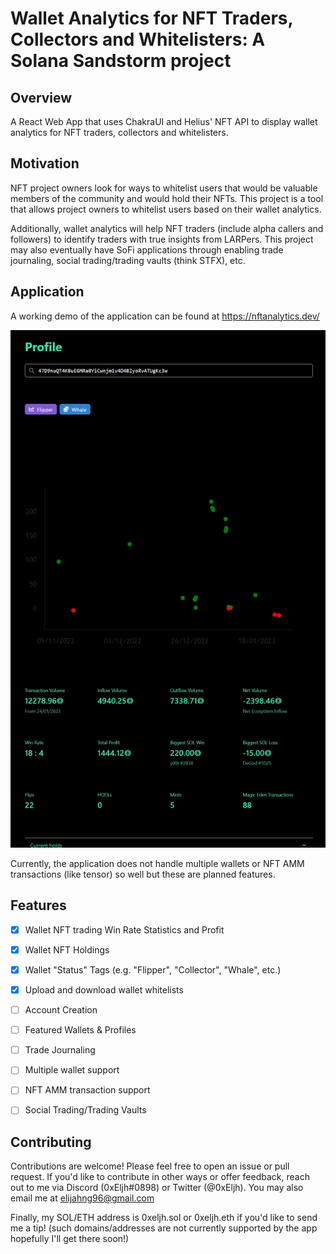 # Wallet Analytics for NFT Traders, Collectors and Whitelisters: A Solana Sandstorm project

## Overview
A React Web App that uses ChakraUI and Helius' NFT API to display wallet analytics for NFT traders, collectors and whitelisters.

## Motivation
NFT project owners look for ways to whitelist users that would be valuable members of the community and would hold their NFTs. This project is a tool that allows project owners to whitelist users based on their wallet analytics.

Additionally, wallet analytics will help NFT traders (include alpha callers and followers) to identify traders with true insights from LARPers. This project may also eventually have SoFi applications through enabling trade journaling, social trading/trading vaults (think STFX), etc.

## Application

A working demo of the application can be found at https://nftanalytics.dev/

![NFT Analytics of a wallet in the /profile page](/screenshots/nftanalytics-screenshot-1.jpg)

Currently, the application does not handle multiple wallets or NFT AMM transactions (like tensor) so well but these are planned features.

## Features

- [x] Wallet NFT trading Win Rate Statistics and Profit
- [x] Wallet NFT Holdings
- [x] Wallet "Status" Tags (e.g. "Flipper", "Collector", "Whale", etc.)
- [x] Upload and download wallet whitelists
- [ ] Account Creation
- [ ] Featured Wallets & Profiles
- [ ] Trade Journaling
- [ ] Multiple wallet support
- [ ] NFT AMM transaction support
- [ ] Social Trading/Trading Vaults


## Contributing

Contributions are welcome! Please feel free to open an issue or pull request. If you'd like to contribute in other ways or offer feedback, reach out to me via Discord (0xEljh#0898) or Twitter (@0xEljh). You may also email me at elijahng96@gmail.com

Finally, my SOL/ETH address is 0xeljh.sol or 0xeljh.eth if you'd like to send me a tip! (such domains/addresses are not currently supported by the app hopefully I'll get there soon!)